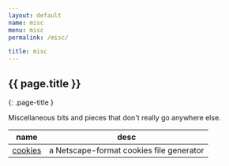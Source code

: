 ```yaml
---
layout: default
name: misc
menu: misc
permalink: /misc/

title: misc
---
```


## {{ page.title }}
{: .page-title }

Miscellaneous bits and pieces that don't really go anywhere else.

<table class="table table-condensed table-hover">
  <thead>
    <tr>
      <th>name</th>
      <th>desc</th>
    </tr>
  </thead>
  <tbody>
    <tr>
      <td><a href="/misc/cookies/">cookies</a></td>
      <td>a Netscape-format cookies file generator</td>
    </tr>
  </tbody>
</table>